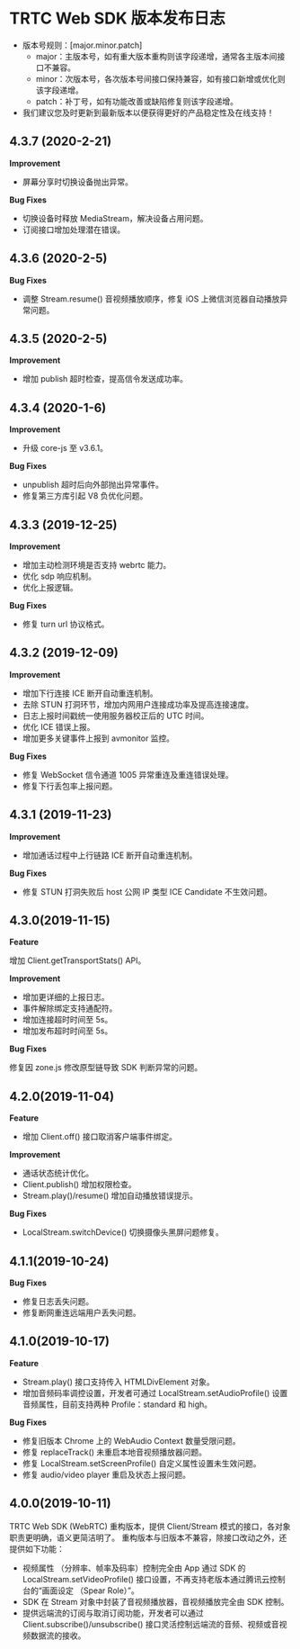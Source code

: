 # TRTC Web SDK 版本发布日志

- 版本号规则：[major.minor.patch]
  - major：主版本号，如有重大版本重构则该字段递增，通常各主版本间接口不兼容。
  - minor：次版本号，各次版本号间接口保持兼容，如有接口新增或优化则该字段递增。
  - patch：补丁号，如有功能改善或缺陷修复则该字段递增。
- 我们建议您及时更新到最新版本以便获得更好的产品稳定性及在线支持！

## 4.3.7 (2020-2-21)

**Improvement**

- 屏幕分享时切换设备抛出异常。

**Bug Fixes**

- 切换设备时释放 MediaStream，解决设备占用问题。
- 订阅接口增加处理潜在错误。

## 4.3.6 (2020-2-5)

**Bug Fixes**

- 调整 Stream.resume() 音视频播放顺序，修复 iOS 上微信浏览器自动播放异常问题。

## 4.3.5 (2020-2-5)

**Improvement**

- 增加 publish 超时检查，提高信令发送成功率。

## 4.3.4 (2020-1-6)

**Improvement**

- 升级 core-js 至 v3.6.1。

**Bug Fixes**

- unpublish 超时后向外部抛出异常事件。
- 修复第三方库引起 V8 负优化问题。

## 4.3.3 (2019-12-25)

**Improvement**

- 增加主动检测环境是否支持 webrtc 能力。
- 优化 sdp 响应机制。
- 优化上报逻辑。

**Bug Fixes**

- 修复 turn url 协议格式。

## 4.3.2 (2019-12-09)

**Improvement**

- 增加下行连接 ICE 断开自动重连机制。
- 去除 STUN 打洞环节，增加内网用户连接成功率及提高连接速度。
- 日志上报时间戳统一使用服务器校正后的 UTC 时间。
- 优化 ICE 错误上报。
- 增加更多关键事件上报到 avmonitor 监控。

**Bug Fixes**

- 修复 WebSocket 信令通道 1005 异常重连及重连错误处理。
- 修复下行丢包率上报问题。

## 4.3.1 (2019-11-23)

**Improvement**

- 增加通话过程中上行链路 ICE 断开自动重连机制。

**Bug Fixes**

- 修复 STUN 打洞失败后 host 公网 IP 类型 ICE Candidate 不生效问题。

## 4.3.0(2019-11-15)

**Feature**

增加 Client.getTransportStats() API。

**Improvement**

- 增加更详细的上报日志。
- 事件解除绑定支持通配符。
- 增加连接超时时间至 5s。
- 增加发布超时时间至 5s。

**Bug Fixes**

修复因 zone.js 修改原型链导致 SDK 判断异常的问题。

## 4.2.0(2019-11-04)

**Feature**

- 增加 Client.off() 接口取消客户端事件绑定。

**Improvement**

- 通话状态统计优化。
- Client.publish() 增加权限检查。
- Stream.play()/resume() 增加自动播放错误提示。

**Bug Fixes**

- LocalStream.switchDevice() 切换摄像头黑屏问题修复。

## 4.1.1(2019-10-24)

**Bug Fixes**

- 修复日志丢失问题。
- 修复断网重连远端用户丢失问题。

## 4.1.0(2019-10-17)

**Feature**

- Stream.play() 接口支持传入 HTMLDivElement 对象。
- 增加音频码率调控设置，开发者可通过 LocalStream.setAudioProfile() 设置音频属性，目前支持两种 Profile：standard 和 high。

**Bug Fixes**

- 修复旧版本 Chrome 上的 WebAudio Context 数量受限问题。
- 修复 replaceTrack() 未重启本地音视频播放器问题。
- 修复 LocalStream.setScreenProfile() 自定义属性设置未生效问题。
- 修复 audio/video player 重启及状态上报问题。

## 4.0.0(2019-10-11)

TRTC Web SDK (WebRTC) 重构版本，提供 Client/Stream 模式的接口，各对象职责更明确，语义更简洁明了。
重构版本与旧版本不兼容，除接口改动之外，还提供如下功能：

- 视频属性 （分辨率、帧率及码率）控制完全由 App 通过 SDK 的 LocalStream.setVideoProfile() 接口设置，不再支持老版本通过腾讯云控制台的“画面设定 （Spear Role）”。
- SDK 在 Stream 对象中封装了音视频播放器，音视频播放完全由 SDK 控制。
- 提供远端流的订阅与取消订阅功能，开发者可以通过 Client.subscribe()/unsubscribe() 接口灵活控制远端流的音频、视频或音视频数据流的接收。
